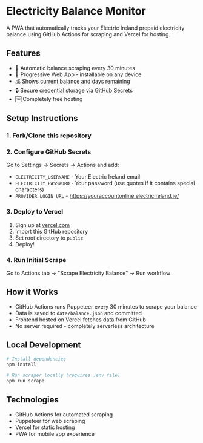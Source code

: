 # Electricity Balance Monitor

A PWA that automatically tracks your Electric Ireland prepaid electricity balance using GitHub Actions for scraping and Vercel for hosting.

## Features
- 🔄 Automatic balance scraping every 30 minutes
- 📱 Progressive Web App - installable on any device
- 💰 Shows current balance and days remaining
- 🔒 Secure credential storage via GitHub Secrets
- 🆓 Completely free hosting

## Setup Instructions

### 1. Fork/Clone this repository

### 2. Configure GitHub Secrets
Go to Settings → Secrets → Actions and add:
- `ELECTRICITY_USERNAME` - Your Electric Ireland email
- `ELECTRICITY_PASSWORD` - Your password (use quotes if it contains special characters)
- `PROVIDER_LOGIN_URL` - https://youraccountonline.electricireland.ie/

### 3. Deploy to Vercel
1. Sign up at [vercel.com](https://vercel.com)
2. Import this GitHub repository
3. Set root directory to `public`
4. Deploy!

### 4. Run Initial Scrape
Go to Actions tab → "Scrape Electricity Balance" → Run workflow

## How it Works
- GitHub Actions runs Puppeteer every 30 minutes to scrape your balance
- Data is saved to `data/balance.json` and committed
- Frontend hosted on Vercel fetches data from GitHub
- No server required - completely serverless architecture

## Local Development
```bash
# Install dependencies
npm install

# Run scraper locally (requires .env file)
npm run scrape
```

## Technologies
- GitHub Actions for automated scraping
- Puppeteer for web scraping
- Vercel for static hosting
- PWA for mobile app experience